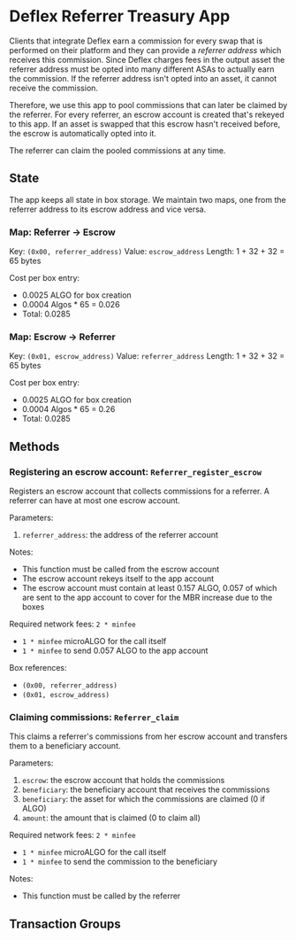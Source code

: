 # Deflex Referrer Treasury App

Clients that integrate Deflex earn a commission for every swap that is
performed on their platform and they can provide a *referrer address* which
receives this commission. Since Deflex charges fees in the output asset the
referrer address must be opted into many different ASAs to actually earn the
commission. If the referrer address isn't opted into an asset, it cannot
receive the commission.

Therefore, we use this app to pool commissions that can later be claimed by the
referrer. For every referrer, an escrow account is created that's rekeyed to
this app. If an asset is swapped that this escrow hasn't received before, the
escrow is automatically opted into it.

The referrer can claim the pooled commissions at any time.



## State

The app keeps all state in box storage. We maintain two maps, one from the
referrer address to its escrow address and vice versa.

### Map: Referrer -> Escrow

Key:   `(0x00, referrer_address)`
Value: `escrow_address`
Length: 1 + 32 + 32 = 65 bytes

Cost per box entry:
- 0.0025 ALGO for box creation
- 0.0004 Algos * 65 = 0.026
- Total: 0.0285


### Map: Escrow -> Referrer

Key:   `(0x01, escrow_address)`
Value: `referrer_address`
Length: 1 + 32 + 32 = 65 bytes

Cost per box entry:
- 0.0025 ALGO for box creation
- 0.0004 Algos * 65 = 0.26
- Total: 0.0285


## Methods

### Registering an escrow account: `Referrer_register_escrow`

Registers an escrow account that collects commissions for a referrer. A
referrer can have at most one escrow account.

Parameters:
1. `referrer_address`: the address of the referrer account

Notes:
- This function must be called from the escrow account
- The escrow account rekeys itself to the app account
- The escrow account must contain at least 0.157 ALGO, 0.057 of which are sent
  to the app account to cover for the MBR increase due to the boxes

Required network fees: `2 * minfee`
- `1 * minfee` microALGO for the call itself
- `1 * minfee` to send 0.057 ALGO to the app account

Box references:
- `(0x00, referrer_address)`
- `(0x01, escrow_address)`


### Claiming commissions: `Referrer_claim`

This claims a referrer's commissions from her escrow account and transfers them
to a beneficiary account.

Parameters:
1. `escrow`: the escrow account that holds the commissions
2. `beneficiary`: the beneficiary account that receives the commissions
3. `beneficiary`: the asset for which the commissions are claimed (0 if ALGO)
4. `amount`: the amount that is claimed (0 to claim all)

Required network fees: `2 * minfee`
- `1 * minfee` microALGO for the call itself
- `1 * minfee` to send the commission to the beneficiary

Notes:
- This function must be called by the referrer


## Transaction Groups
